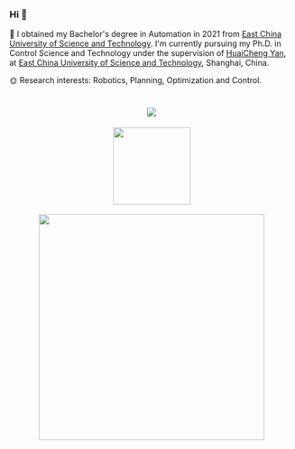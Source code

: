 ### Hi 👋
🌵 I obtained my Bachelor's degree in Automation in 2021 from [East China University of Science and Technology](https://www.ecust.edu.cn/). I'm currently pursuing my Ph.D. in Control Science and Technology under the supervision of [HuaiCheng Yan](https://smecp-lab.ecust.edu.cn/2016/1020/c9578a75529/page.htm), at [East China University of Science and Technology](https://www.ecust.edu.cn/), Shanghai, China. 

🌞 Research interests: Robotics, Planning, Optimization and Control.


<h1 align="center"> <a href="https://sunguoqi.com/"> <img src="https://readme-typing-svg.herokuapp.com/?lines=STAY+HUNGRY;STAY+FOOLISH&center=true&size=27"> </a> </h1>

<div align=center>
<img height="137px" src="https://github-readme-stats-git-masterrstaa-rickstaa.vercel.app/api/top-langs/?username=Rao-Kai&hide_title=true&hide_border=true&layout=compact&langs_count=6&text_color=000&icon_color=fff&bg_color=0,52fa5a,4dfcff,c64dff&theme=graywhite" /><br><br>
 
<img align="center" width="400" src="https://github-readme-stats.vercel.app/api?username=Rao-Kai&theme=transparent&include_all_commits=true&show_icons=true&hide_border=true" />


</div>


 

<!--
**Rao-Kai/Rao-Kai** is a ✨ _special_ ✨ repository because its `README.md` (this file) appears on your GitHub profile.

Here are some ideas to get you started:

- 🔭 I’m currently working on ...
- 🌱 I’m currently learning ...
- 👯 I’m looking to collaborate on ...
- 🤔 I’m looking for help with ...
- 💬 Ask me about ...
- 📫 How to reach me: ...
- 😄 Pronouns: ...
- ⚡ Fun fact: ...
-->

